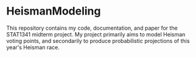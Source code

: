 # HeismanModeling
This repository contains my code, documentation, and paper for the STAT1341 midterm project. My project primarily aims to model Heisman voting points, and secondarily to produce probabilistic projections of this year's Heisman race.
